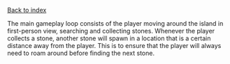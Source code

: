 [Back to index](Soundgarden%20-%20Documentation.md)


The main gameplay loop consists of the player moving around the island in first-person view, searching and collecting stones. Whenever the player collects a stone, another stone will spawn in a location that is a certain distance away from the player. This is to ensure that the player will always need to roam around before finding the next stone.